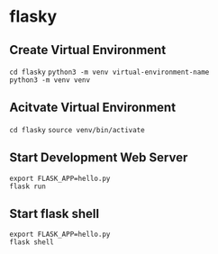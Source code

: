 # flasky

## Create Virtual Environment
`cd flasky`
`python3 -m venv virtual-environment-name`<br>
`python3 -m venv venv`
## Acitvate Virtual Environment
`cd flasky`
`source venv/bin/activate`
## Start Development Web Server
`export FLASK_APP=hello.py`<br>
`flask run`
## Start flask shell
`export FLASK_APP=hello.py`<br>
`flask shell`